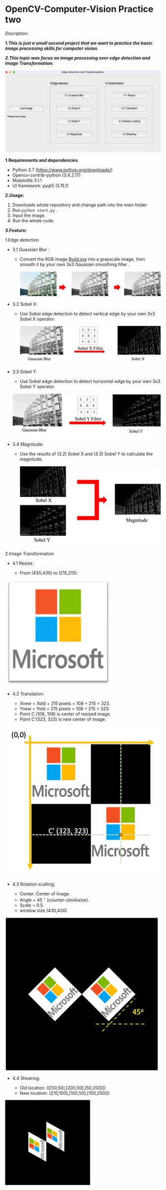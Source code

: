 # OpenCV-Computer-Vision Practice two



*Discription:*

***1.This is just a small second project that we want to practice the basic image processing skills for computer vision.***

***2.This topic was focus on image processing over edge detection and image Transformation.***

![image](Figures/GUI.png)




**1.Requirements and dependencies**
  * Python 3.7 (https://www.python.org/downloads/)
  * Opencv-contrib-python (3.4.2.17)
  * Matplotlib 3.1.1
  * UI framework: pyqt5 (5.15.1)



**2.Usage:**

1. Downloads whole repository and change path into the main folder
2. Run `python start.py` .
3. Input the image.
4. Run the whole code.

**3.Feature:**

1.Edge detection

* 3.1 Guassian Blur :
  
    * Convert the RGB image [Build.jpg](Figures/Building.jpg) into a grayscale image, then smooth it by your own 3x3 Gaussian smoothing filter .
      
      ![image](Figures/Gaussian_result.png)
* 3.2 Sobel X:
  
    * Use Sobel edge detection to detect vertical edge by your own 3x3 Sobel X operator.
      
      ![image](Figures/Sobel_X.png)
* 3.3 Sobel Y:
  
    * Use Sobel edge detection to detect horizontal edge by your own 3x3 Sobel Y operator.

     ![image](Figures/Sobel_Y.png)
* 3.4 Magnitude:
  
   * Use the results of (3.2) Sobel X and (3.3) Sobel Y to calculate the magnitude.

     ![image](Figures/Mag_result.png)




2.Image Transformation

* 4.1 Resize:
  
   * From (430,430) to (215,215).

![image](Figures/Microsoft.png)

* 4.2 Translation:
  
   * Xnew = Xold + 215 pixels = 108 + 215 = 323.
   * Ynew = Yold + 215 pixels = 108 + 215 = 323.
   * Point C (108, 108) is center of resized image.
   * Point C’(323, 323) is new center of image. 

![image](Figures/Translate.png)

* 4.3 Rotation scalling:
  
   * Center: Center of Image.
   * Angle = 45 $^{\circ}$ (counter-clockwise).
   * Scale = 0.5.
   * window size (430,430)

![image](Figures/Rotate.png)
  
* 4.4 Shearing:
  
   * Old location: ([[50,50],[200,50],[50,200]])
   * New location: ([[10,100],[100,50],[100,250]]) 

![image](Figures/Sharing.png)







